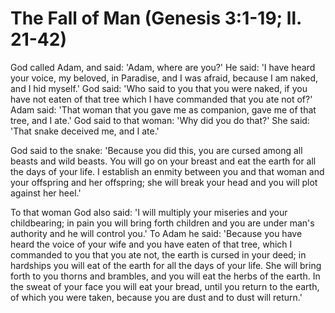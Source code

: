 # The Fall of Man (Genesis 3:1-19; ll. 21-42)

God called Adam, and said: 'Adam, where are you?' He said: 'I have heard your voice, my beloved, in Paradise, and I was afraid, because I am naked, and I hid myself.' God said: 'Who said to you that you were naked, if you have not eaten of that tree which I have commanded that you ate not of?' Adam said: 'That woman that you gave me as companion, gave me of that tree, and I ate.' God said to that woman: 'Why did you do that?' She said: 'That snake deceived me, and I ate.'

God said to the snake: 'Because you did this, you are cursed among all beasts and wild beasts. You will go on your breast and eat the earth for all the days of your life. I establish an enmity between you and that woman and your offspring and her offspring; she will break your head and you will plot against her heel.'

To that woman God also said: 'I will multiply your miseries and your childbearing; in pain you will bring forth children and you are under man's authority and he will control you.' To Adam he said: 'Because you have heard the voice of your wife and you have eaten of that tree, which I commanded to you that you ate not, the earth is cursed in your deed; in hardships you will eat of the earth for all the days of your life. She will bring forth to you thorns and brambles, and you will eat the herbs of the earth. In the sweat of your face you will eat your bread, until you return to the earth, of which you were taken, because you are dust and to dust will return.'
